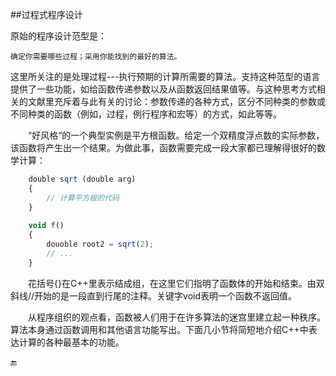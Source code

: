 ##过程式程序设计

原始的程序设计范型是：

    确定你需要哪些过程；采用你能找到的最好的算法。
    
这里所关注的是处理过程---执行预期的计算所需要的算法。支持这种范型的语言提供了一些功能，如给函数传递参数以及从函数返回结果值等。与这种思考方式相关的文献里充斥着与此有关的讨论：参数传递的各种方式，区分不同种类的参数或不同种类的函数（例如，过程，例行程序和宏等）的方式，如此等等。

&emsp;&emsp;“好风格“的一个典型实例是平方根函数。给定一个双精度浮点数的实际参数，该函数将产生出一个结果。为做此事，函数需要完成一段大家都已理解得很好的数学计算：

```javascript
    double sqrt (double arg)
    {
        // 计算平方根的代码
    }
    
    void f()
    {
        douoble root2 = sqrt(2);
        // ...
    }
```

&emsp;&emsp;花括号{}在C++里表示结成组，在这里它们指明了函数体的开始和结束。由双斜线//开始的是一段直到行尾的注释。关键字void表明一个函数不返回值。

&emsp;&emsp;从程序组织的观点看，函数被人们用于在许多算法的迷宫里建立起一种秩序。算法本身通过函数调用和其他语言功能写出。下面几小节将简短地介绍C++中表达计算的各种最基本的功能。

🔚